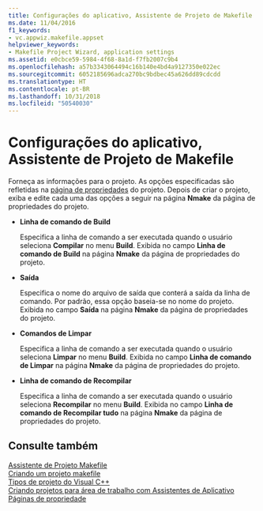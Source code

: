 ```yaml
---
title: Configurações do aplicativo, Assistente de Projeto de Makefile
ms.date: 11/04/2016
f1_keywords:
- vc.appwiz.makefile.appset
helpviewer_keywords:
- Makefile Project Wizard, application settings
ms.assetid: e0cbce59-5984-4f68-8a1d-f7fb2007c9b4
ms.openlocfilehash: a57b3343064494c16b140e4bd4a9127350e022ec
ms.sourcegitcommit: 6052185696adca270bc9bdbec45a626dd89cdcdd
ms.translationtype: HT
ms.contentlocale: pt-BR
ms.lasthandoff: 10/31/2018
ms.locfileid: "50540030"
---
```

# <a name="application-settings-makefile-project-wizard"></a>Configurações do aplicativo, Assistente de Projeto de Makefile

Forneça as informações para o projeto. As opções especificadas são refletidas na [página de propriedades](../ide/working-with-project-properties.md) do projeto. Depois de criar o projeto, exiba e edite cada uma das opções a seguir na página **Nmake** da página de propriedades do projeto.

- **Linha de comando de Build**

   Especifica a linha de comando a ser executada quando o usuário seleciona **Compilar** no menu **Build**. Exibida no campo **Linha de comando de Build** na página **Nmake** da página de propriedades do projeto.

- **Saída**

   Especifica o nome do arquivo de saída que conterá a saída da linha de comando. Por padrão, essa opção baseia-se no nome do projeto. Exibida no campo **Saída** na página **Nmake** da página de propriedades do projeto.

- **Comandos de Limpar**

   Especifica a linha de comando a ser executada quando o usuário seleciona **Limpar** no menu **Build**. Exibida no campo **Linha de comando de Limpar** na página **Nmake** da página de propriedades do projeto.

- **Linha de comando de Recompilar**

   Especifica a linha de comando a ser executada quando o usuário seleciona **Recompilar** no menu **Build**. Exibida no campo **Linha de comando de Recompilar tudo** na página **Nmake** da página de propriedades do projeto.

## <a name="see-also"></a>Consulte também

[Assistente de Projeto Makefile](../ide/makefile-project-wizard.md)<br>
[Criando um projeto makefile](../ide/creating-a-makefile-project.md)<br>
[Tipos de projeto do Visual C++](../ide/visual-cpp-project-types.md)<br>
[Criando projetos para área de trabalho com Assistentes de Aplicativo](../ide/creating-desktop-projects-by-using-application-wizards.md)<br>
[Páginas de propriedade](../ide/property-pages-visual-cpp.md)
